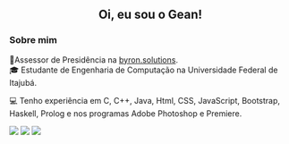 <div align="center">
  <h2>Oi, eu sou o Gean!</h2>
</div>
<h3>Sobre mim</h3>
📝Assessor de Presidência na <a href="https://byronsolutions.com"  target="_blank">byron.solutions</a>.<br>
🎓 Estudante de Engenharia de Computação na Universidade Federal de Itajubá.<br>
<p>💻 Tenho experiência em C, C++, Java, Html, CSS, JavaScript, Bootstrap, Haskell, Prolog e nos programas Adobe Photoshop e Premiere.<br></p>

<a href = "mailto: geancarlosgmartkns@gmail.com"><img src="https://img.shields.io/badge/-Gmail-%23EA4335?style=for-the-badge&logo=gmail&logoColor=white"></a>
<a href="https://www.instagram.com/geangmartins/" target="_blank"><img src="https://img.shields.io/badge/-Instagram-%23E4405F?style=for-the-badge&logo=instagram&logoColor=white"></a>
<a href="https://www.linkedin.com/in/geangon%C3%A7alves/" target="_blank"><img src="https://img.shields.io/badge/-LinkedIn-%230077B5?style=for-the-badge&logo=linkedin&logoColor=white"></a> 

